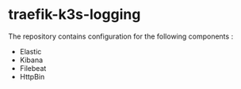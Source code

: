 # traefik-k3s-logging

The repository contains configuration for the following components :
 - Elastic
 - Kibana
 - Filebeat
 - HttpBin
